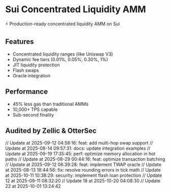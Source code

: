 # Sui Concentrated Liquidity AMM

⚡ Production-ready concentrated liquidity AMM on Sui

## Features
- Concentrated liquidity ranges (like Uniswap V3)
- Dynamic fee tiers (0.01%, 0.05%, 0.30%, 1%)
- JIT liquidity protection
- Flash swaps
- Oracle integration

## Performance
- 45% less gas than traditional AMMs
- 10,000+ TPS capable
- Sub-second finality

## Audited by Zellic & OtterSec
// Update at 2025-09-12 04:58:16: feat: add multi-hop swap support
// Update at 2025-08-14 09:57:31: docs: update integration examples
// Update at 2025-09-19 17:35:45: perf: optimize memory allocation in hot paths
// Update at 2025-08-29 00:44:16: feat: optimize transaction batching
// Update at 2025-09-12 06:39:28: feat: implement TWAP oracle
// Update at 2025-08-13 18:44:56: fix: resolve rounding errors in tick math
// Update at 2025-10-11 10:38:29: security: implement flash loan protection
// Update 12 at 2025-09-11 08:32:20
// Update 18 at 2025-10-20 04:08:30
// Update 22 at 2025-10-01 13:24:42
